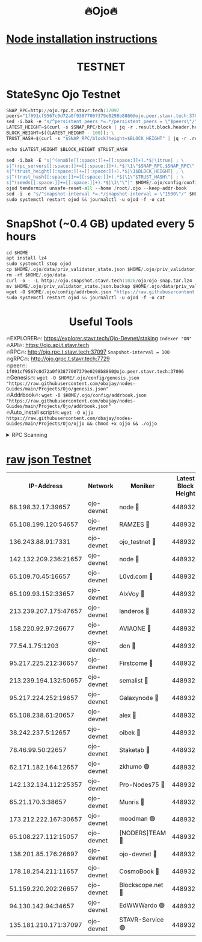 <h1 align="center"> 🔥Ojo🔥</h1>

[Node installation instructions](https://github.com/obajay/nodes-Guides/tree/main/Projects/Ojo)
=

<h1 align="center"> TESTNET</h1>

# StateSync Ojo Testnet
```python
SNAP_RPC=http://ojo.rpc.t.stavr.tech:37097
peers="1f091cf9567c0d72a0f93877007379e0298b8860@ojo.peer.stavr.tech:37096"
sed -i.bak -e "s/^persistent_peers *=.*/persistent_peers = \"$peers\"/" $HOME/.ojo/config/config.toml
LATEST_HEIGHT=$(curl -s $SNAP_RPC/block | jq -r .result.block.header.height); \
BLOCK_HEIGHT=$((LATEST_HEIGHT - 100)); \
TRUST_HASH=$(curl -s "$SNAP_RPC/block?height=$BLOCK_HEIGHT" | jq -r .result.block_id.hash)

echo $LATEST_HEIGHT $BLOCK_HEIGHT $TRUST_HASH

sed -i.bak -E "s|^(enable[[:space:]]+=[[:space:]]+).*$|\1true| ; \
s|^(rpc_servers[[:space:]]+=[[:space:]]+).*$|\1\"$SNAP_RPC,$SNAP_RPC\"| ; \
s|^(trust_height[[:space:]]+=[[:space:]]+).*$|\1$BLOCK_HEIGHT| ; \
s|^(trust_hash[[:space:]]+=[[:space:]]+).*$|\1\"$TRUST_HASH\"| ; \
s|^(seeds[[:space:]]+=[[:space:]]+).*$|\1\"\"|" $HOME/.ojo/config/config.toml
ojod tendermint unsafe-reset-all --home /root/.ojo --keep-addr-book
sed -i -e "s/^snapshot-interval *=.*/snapshot-interval = \"1500\"/" $HOME/.ojo/config/app.toml
sudo systemctl restart ojod && journalctl -u ojod -f -o cat
```
# SnapShot (~0.4 GB) updated every 5 hours
```python
cd $HOME
apt install lz4
sudo systemctl stop ojod
cp $HOME/.ojo/data/priv_validator_state.json $HOME/.ojo/priv_validator_state.json.backup
rm -rf $HOME/.ojo/data
curl -o - -L http://ojo.snapshot.stavr.tech:1026/ojo/ojo-snap.tar.lz4 | lz4 -c -d - | tar -x -C $HOME/.ojo --strip-components 2
mv $HOME/.ojo/priv_validator_state.json.backup $HOME/.ojo/data/priv_validator_state.json
wget -O $HOME/.ojo/config/addrbook.json "https://raw.githubusercontent.com/obajay/nodes-Guides/main/Projects/Ojo/addrbook.json"
sudo systemctl restart ojod && journalctl -u ojod -f -o cat
```
 <h1 align="center"> Useful Tools</h1>

🔥EXPLORER🔥:        https://explorer.stavr.tech/Ojo-Devnet/staking        `Indexer "ON"` \
🔥API🔥:                     https://ojo.api.t.stavr.tech \
🔥RPC🔥:                    http://ojo.rpc.t.stavr.tech:37097              `Snapshot-interval = 100` \
🔥gRPC🔥:                  http://ojo.grpc.t.stavr.tech:7729 \
🔥peer🔥:                   `1f091cf9567c0d72a0f93877007379e0298b8860@ojo.peer.stavr.tech:37096` \
🔥Genesis🔥:    ```wget -O $HOME/.ojo/config/genesis.json "https://raw.githubusercontent.com/obajay/nodes-Guides/main/Projects/Ojo/genesis.json"``` \
🔥Addrbook🔥:    ```wget -O $HOME/.ojo/config/addrbook.json "https://raw.githubusercontent.com/obajay/nodes-Guides/main/Projects/Ojo/addrbook.json"``` \
🔥Auto_install script🔥: ```wget -O ojjo https://raw.githubusercontent.com/obajay/nodes-Guides/main/Projects/Ojo/ojjo && chmod +x ojjo && ./ojjo```


<details>
<summary>RPC Scanning</summary>

<h2 align="center"> We scan nodes in real time every 4 hours. And we provide the final result of RPC endpoints.
We cannot influence the operation of these nodes in any way. </h2>


```python
If Voting Power is higher than 0 --> then the Node is a validator of the network and may be subject to attack and be a potential threat to the chain.
```
```python
We marked such validators with a red symbol
```

</details>

[raw json Testnet](https://rpc-check.ojot.stavr.tech/ojot/rpc-ojot-result.json)
=


<table><tr><th>IP-Address</th><th>Network</th><th>Moniker</th><th>Latest Block Height</th><th>Earliest Block Height</th><th>Catching Up</th><th>Tx Index</th><th>Voting Power</th><th>Scan Time</th></tr><tr><td>88.198.32.17:39657</td><td>ojo-devnet</td><td>node 🔴</td><td>4489328</td><td>300001</td><td>False</td><td>on</td><td>65654</td><td>2023-12-14T16:55:00.977118543UTC</td></tr><tr><td>65.108.199.120:54657</td><td>ojo-devnet</td><td>RAMZES 🔴</td><td>4489323</td><td>306156</td><td>False</td><td>on</td><td>15420</td><td>2023-12-14T16:54:33.371292483UTC</td></tr><tr><td>136.243.88.91:7331</td><td>ojo-devnet</td><td>ojo_testnet 🔴</td><td>4489324</td><td>308845</td><td>False</td><td>on</td><td>1000</td><td>2023-12-14T16:54:40.108124459UTC</td></tr><tr><td>142.132.209.236:21657</td><td>ojo-devnet</td><td>node 🔴</td><td>4489327</td><td>350001</td><td>False</td><td>on</td><td>1999</td><td>2023-12-14T16:54:59.353147953UTC</td></tr><tr><td>65.109.70.45:16657</td><td>ojo-devnet</td><td>L0vd.com 🔴</td><td>4489329</td><td>695918</td><td>False</td><td>off</td><td>998</td><td>2023-12-14T16:55:08.912318850UTC</td></tr><tr><td>65.109.93.152:33657</td><td>ojo-devnet</td><td>AlxVoy 🔴</td><td>4489327</td><td>2319801</td><td>False</td><td>on</td><td>4536782</td><td>2023-12-14T16:54:59.077551516UTC</td></tr><tr><td>213.239.207.175:47657</td><td>ojo-devnet</td><td>landeros 🔴</td><td>4489326</td><td>2714001</td><td>False</td><td>off</td><td>11083</td><td>2023-12-14T16:54:53.316397733UTC</td></tr><tr><td>158.220.92.97:26677</td><td>ojo-devnet</td><td>AVIAONE 🔴</td><td>4489326</td><td>2754001</td><td>False</td><td>on</td><td>13867</td><td>2023-12-14T16:54:53.064918016UTC</td></tr><tr><td>77.54.1.75:1203</td><td>ojo-devnet</td><td>don 🔴</td><td>4489328</td><td>2906401</td><td>False</td><td>on</td><td>10</td><td>2023-12-14T16:55:00.747001651UTC</td></tr><tr><td>95.217.225.212:36657</td><td>ojo-devnet</td><td>Firstcome 🔴</td><td>4489324</td><td>2985946</td><td>False</td><td>on</td><td>13566</td><td>2023-12-14T16:54:39.779127701UTC</td></tr><tr><td>213.239.194.132:50657</td><td>ojo-devnet</td><td>semalist 🔴</td><td>4489323</td><td>3223522</td><td>False</td><td>on</td><td>19037</td><td>2023-12-14T16:54:33.611214386UTC</td></tr><tr><td>95.217.224.252:19657</td><td>ojo-devnet</td><td>Galaxynode 🔴</td><td>4489328</td><td>3685492</td><td>False</td><td>on</td><td>11888</td><td>2023-12-14T16:55:03.810585017UTC</td></tr><tr><td>65.108.238.61:20657</td><td>ojo-devnet</td><td>alex 🔴</td><td>4489323</td><td>4158001</td><td>False</td><td>on</td><td>11359</td><td>2023-12-14T16:54:32.968576377UTC</td></tr><tr><td>38.242.237.5:12657</td><td>ojo-devnet</td><td>oibek 🔴</td><td>4489323</td><td>4196001</td><td>False</td><td>off</td><td>1023</td><td>2023-12-14T16:54:34.019785030UTC</td></tr><tr><td>78.46.99.50:22657</td><td>ojo-devnet</td><td>Staketab 🔴</td><td>4489329</td><td>4254801</td><td>False</td><td>on</td><td>1276</td><td>2023-12-14T16:55:09.204408859UTC</td></tr><tr><td>62.171.182.164:12657</td><td>ojo-devnet</td><td>zkhumo 🟢</td><td>4489327</td><td>4384001</td><td>False</td><td>off</td><td>0</td><td>2023-12-14T16:54:59.649138758UTC</td></tr><tr><td>142.132.134.112:25357</td><td>ojo-devnet</td><td>Pro-Nodes75 🔴</td><td>4489324</td><td>4389323</td><td>False</td><td>on</td><td>24651</td><td>2023-12-14T16:54:36.996066485UTC</td></tr><tr><td>65.21.170.3:38657</td><td>ojo-devnet</td><td>Munris 🔴</td><td>4489324</td><td>4389324</td><td>False</td><td>off</td><td>20123</td><td>2023-12-14T16:54:39.401732986UTC</td></tr><tr><td>173.212.222.167:30657</td><td>ojo-devnet</td><td>moodman 🟢</td><td>4489326</td><td>4389325</td><td>False</td><td>off</td><td>0</td><td>2023-12-14T16:54:48.655380334UTC</td></tr><tr><td>65.108.227.112:15057</td><td>ojo-devnet</td><td>[NODERS]TEAM 🔴</td><td>4489328</td><td>4389328</td><td>False</td><td>off</td><td>9999</td><td>2023-12-14T16:55:04.172942198UTC</td></tr><tr><td>138.201.85.176:26697</td><td>ojo-devnet</td><td>ojo-devnet 🔴</td><td>4489329</td><td>4389329</td><td>False</td><td>on</td><td>1000024000</td><td>2023-12-14T16:55:08.561129554UTC</td></tr><tr><td>178.18.254.211:11657</td><td>ojo-devnet</td><td>CosmoBook 🔴</td><td>4489328</td><td>4392001</td><td>False</td><td>off</td><td>1068</td><td>2023-12-14T16:55:00.086064569UTC</td></tr><tr><td>51.159.220.202:26657</td><td>ojo-devnet</td><td>Blockscope.net 🔴</td><td>4489323</td><td>4425001</td><td>False</td><td>on</td><td>981</td><td>2023-12-14T16:54:32.546017318UTC</td></tr><tr><td>94.130.142.94:34657</td><td>ojo-devnet</td><td>EdWWWardo 🟢</td><td>4489327</td><td>4438946</td><td>False</td><td>on</td><td>0</td><td>2023-12-14T16:54:56.681453380UTC</td></tr><tr><td>135.181.210.171:37097</td><td>ojo-devnet</td><td>STAVR-Service 🟢</td><td>4489323</td><td>4486001</td><td>False</td><td>on</td><td>0</td><td>2023-12-14T16:54:34.633642962UTC</td></tr></table>